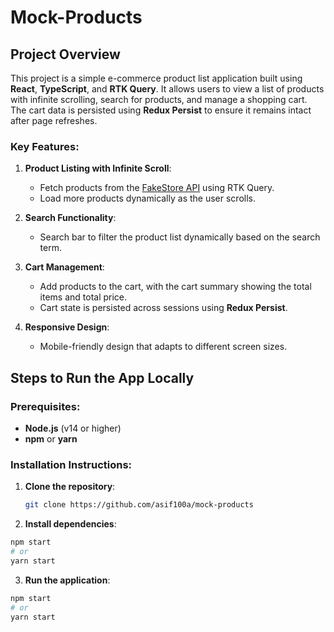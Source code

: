 # Mock-Products

## Project Overview

This project is a simple e-commerce product list application built using **React**, **TypeScript**, and **RTK Query**. It allows users to view a list of products with infinite scrolling, search for products, and manage a shopping cart. The cart data is persisted using **Redux Persist** to ensure it remains intact after page refreshes.

### Key Features:

1. **Product Listing with Infinite Scroll**: 
   - Fetch products from the [FakeStore API](https://fakestoreapi.com/products) using RTK Query.
   - Load more products dynamically as the user scrolls.
   
2. **Search Functionality**:
   - Search bar to filter the product list dynamically based on the search term.

3. **Cart Management**:
   - Add products to the cart, with the cart summary showing the total items and total price.
   - Cart state is persisted across sessions using **Redux Persist**.

4. **Responsive Design**:
   - Mobile-friendly design that adapts to different screen sizes.

## Steps to Run the App Locally

### Prerequisites:

- **Node.js** (v14 or higher)
- **npm** or **yarn**

### Installation Instructions:

1. **Clone the repository**:
   ```bash
   git clone https://github.com/asif100a/mock-products
   ```

2. **Install dependencies**:
  ```bash
  npm start
  # or
  yarn start
  ```

3. **Run the application**:
  ```bash
  npm start
 # or
 yarn start
 ```


